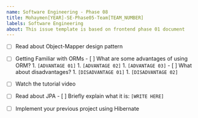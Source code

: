 ```yaml
---
name: Software Engineering - Phase 08
title: Mohaymen[YEAR]-SE-Phase05-Team[TEAM_NUMBER]
labels: Software Engineering
about: This issue template is based on frontend phase 01 document
---
```


-   [ ] Read about Object-Mapper design pattern
-   [ ] Getting Familiar with ORMs
        - [ ] What are some advantages of using ORM?
                1. `[ADVANTAGE 01]`
                1. `[ADVANTAGE 02]`
                1. `[ADVANTAGE 03]`
        - [ ] What about disadvantages?
                1. `[DISADVANTAGE 01]`
                1. `[DISADVANTAGE 02]`

-   [ ] Watch the tutorial video
-   [ ] Read about JPA
        -   [ ] Briefly explain what it is: `[WRITE HERE]`
-   [ ] Implement your previous project using Hibernate
